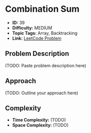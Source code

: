 # Combination Sum

- **ID:** 39
- **Difficulty:** MEDIUM
- **Topic Tags:** Array, Backtracking
- **Link:** [LeetCode Problem](https://leetcode.com/problems/combination-sum/description/)

## Problem Description

(TODO: Paste problem description here)

## Approach

(TODO: Outline your approach here)

## Complexity

- **Time Complexity:** (TODO)
- **Space Complexity:** (TODO)
